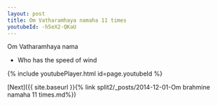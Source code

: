 ```yaml
---
layout: post
title: Om Vatharamhaya namaha 11 times
youtubeId: -h5eX2-QKaU
---
```

 
 
Om Vatharamhaya nama 
 
 -  Who has the speed of wind 
 
  
 
  
 
 
 
 
 
 


{% include youtubePlayer.html id=page.youtubeId %}
 
[Next]({{ site.baseurl }}{% link  split2/_posts/2014-12-01-Om brahmine namaha 11 times.md%})
 
